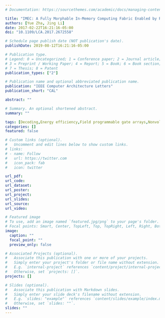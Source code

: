 ```yaml
---
# Documentation: https://sourcethemes.com/academic/docs/managing-content/

title: "IMEC: A Fully Morphable In-Memory Computing Fabric Enabled by Resistive Crossbar"
authors: [Yue Zha, Jing Li]
date: 2017-02-22T16:21:16-05:00
doi: "10.1109/LCA.2017.2672558"

# Schedule page publish date (NOT publication's date).
publishDate: 2019-08-12T16:21:16-05:00

# Publication type.
# Legend: 0 = Uncategorized; 1 = Conference paper; 2 = Journal article;
# 3 = Preprint / Working Paper; 4 = Report; 5 = Book; 6 = Book section;
# 7 = Thesis; 8 = Patent
publication_types: ["2"]

# Publication name and optional abbreviated publication name.
publication: "IEEE Computer Architecture Letters"
publication_short: "CAL"

abstract: ""

# Summary. An optional shortened abstract.
summary: ""

tags: [Decoding,Energy efficiency,Field programmable gate arrays,Nonvolatile memory,Program processors,Non-volatile memory,TCAM,energy-efficiency computing,processing-in-memory]
categories: []
featured: false

# Custom links (optional).
#   Uncomment and edit lines below to show custom links.
# links:
# - name: Follow
#   url: https://twitter.com
#   icon_pack: fab
#   icon: twitter

url_pdf:
url_code:
url_dataset:
url_poster:
url_project:
url_slides:
url_source:
url_video:

# Featured image
# To use, add an image named `featured.jpg/png` to your page's folder. 
# Focal points: Smart, Center, TopLeft, Top, TopRight, Left, Right, BottomLeft, Bottom, BottomRight.
image:
  caption: ""
  focal_point: ""
  preview_only: false

# Associated Projects (optional).
#   Associate this publication with one or more of your projects.
#   Simply enter your project's folder or file name without extension.
#   E.g. `internal-project` references `content/project/internal-project/index.md`.
#   Otherwise, set `projects: []`.
projects: []

# Slides (optional).
#   Associate this publication with Markdown slides.
#   Simply enter your slide deck's filename without extension.
#   E.g. `slides: "example"` references `content/slides/example/index.md`.
#   Otherwise, set `slides: ""`.
slides: ""
---
```


